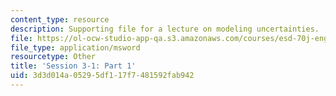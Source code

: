 ```yaml
---
content_type: resource
description: Supporting file for a lecture on modeling uncertainties.
file: https://ol-ocw-studio-app-qa.s3.amazonaws.com/courses/esd-70j-engineering-economy-module-fall-2009/3d3d014a05295df117f7481592fab942_ESD70session3_1Part1.xls
file_type: application/msword
resourcetype: Other
title: 'Session 3-1: Part 1'
uid: 3d3d014a-0529-5df1-17f7-481592fab942
---
```

